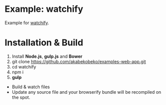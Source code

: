 # Example: watchify

Example for [watchify](https://www.npmjs.com/package/watchify#readme "watchify").

# Installation & Build

1. Install **Node.js**, **gulp.js** and **Bower**
1. git clone https://github.com/akabekobeko/examples-web-app.git
1. cd watchify
1. npm i
1. **gulp**
 * Build & watch files
 * Update any source file and your browserify bundle will be recompiled on the spot.
